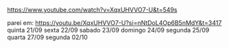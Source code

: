 https://www.youtube.com/watch?v=XqxUHVVO7-U&t=549s

parei em: https://youtu.be/XqxUHVVO7-U?si=nNtDoL4Op6B5nMdY&t=3417
quinta 21/09
sexta 22/09
sabado 23/09
domingo 24/09
segunda 25/09
quarta 27/09
segunda 02/10